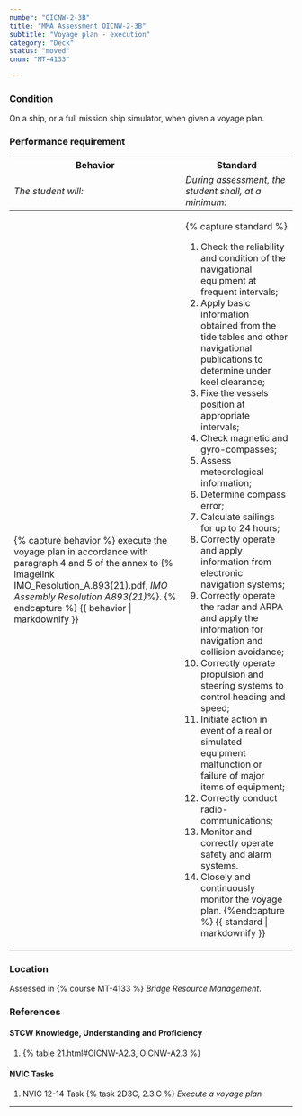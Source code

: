 ```yaml
---
number: "OICNW-2-3B"
title: "MMA Assessment OICNW-2-3B"
subtitle: "Voyage plan - execution"
category: "Deck"
status: "moved"
cnum: "MT-4133"

---
```

### Condition

On a ship, or a full mission ship simulator, when given a voyage plan.

### Performance requirement 

<table width='100%' class='Guidelines'>
 <thead>
 <tr>
     <th class='thirty'>Behavior</th>
     <th class='seventy'>Standard</th>
 </tr>
 <tr>
     <td><em>The student will:</em></td>
     <td><em>During assessment, the student shall, at a minimum:</em></td>
 </tr>
 </thead>
 <tbody>
 

<tr><td>

{% capture behavior %}
execute the voyage plan in accordance with paragraph 4 and 5 of the annex to {% imagelink IMO_Resolution_A.893(21).pdf, *IMO Assembly Resolution A893(21)*%}. 
{% endcapture %}
{{ behavior | markdownify }}

</td><td>

{% capture standard %}
1. Check the reliability and condition of the navigational equipment at frequent intervals;
2. Apply basic information obtained from the tide tables and other navigational publications to determine under keel clearance;
3. Fixe the vessels position at appropriate intervals;
4. Check magnetic and gyro-compasses;
5. Assess meteorological information;
6. Determine compass error;
7. Calculate sailings for up to 24 hours;
8. Correctly operate and apply information from electronic navigation systems;
9. Correctly operate the radar and ARPA and apply the information for navigation and collision avoidance;
10. Correctly operate propulsion and steering systems to control heading and speed;
11. Initiate action in event of a real or simulated equipment malfunction or failure of major items of equipment;
12. Correctly conduct radio-communications;
13. Monitor and correctly operate safety and alarm systems.
14. Closely and continuously monitor the voyage plan.
{%endcapture %}
{{ standard | markdownify }}

</td></tr>



 </tbody>
 </table>

### Location

Assessed in  {% course  MT-4133 %}  *Bridge Resource Management*.

### References

#### STCW Knowledge, Understanding and Proficiency

1. {% table 21.html#OICNW-A2.3, OICNW-A2.3 %}


#### NVIC Tasks

1. NVIC 12-14 Task {% task 2D3C, 2.3.C %} *Execute a voyage plan*



***

